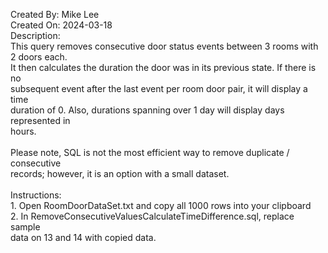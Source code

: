 Created By: Mike Lee<br />
Created On: 2024-03-18<br />
Description:<br />
	This query removes consecutive door status events between 3 rooms with 2 doors each.<br />
	It then calculates the duration the door was in its previous state. If there is no<br />
	subsequent event after the last event per room door pair, it will display a time<br />
	duration of 0. Also, durations spanning over 1 day will display days represented in<br /> 
	hours.
<br /><br />
	Please note, SQL is not the most efficient way to remove duplicate / consecutive<br />
	records; however, it is an option with a small dataset.
<br /><br />
Instructions:<br />
	1. Open RoomDoorDataSet.txt and copy all 1000 rows into your clipboard<br />
	2. In RemoveConsecutiveValuesCalculateTimeDifference.sql, replace sample<br />
	   data on 13 and 14 with copied data.